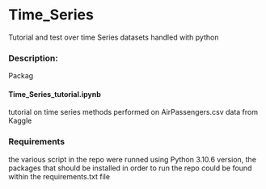 # Time_Series
Tutorial and test over time Series datasets handled with python

### Description:
Packag
#### Time_Series_tutorial.ipynb
tutorial on time series methods performed on AirPassengers.csv data from Kaggle

### Requirements
the various script in the repo were runned using Python 3.10.6 version, the packages that should be installed in order to run the repo could be found within the requirements.txt file
